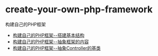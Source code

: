 # create-your-own-php-framework
构建自己的PHP框架

* [构建自己的PHP框架--搭建基本结构](https://github.com/CraryPrimitiveMan/create-your-own-php-framework/blob/master/01.md)
* [构建自己的PHP框架--抽象框架的内容](https://github.com/CraryPrimitiveMan/create-your-own-php-framework/blob/master/02.md)
* [构建自己的PHP框架--抽象Controller的基类](https://github.com/CraryPrimitiveMan/create-your-own-php-framework/blob/master/03.md)
